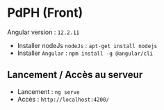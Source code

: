 # PdPH (Front)

Angular version : `12.2.11`

- Installer nodeJs `nodeJs` : `apt-get install nodejs`
- Installer `Angular` : `npm install -g @angular/cli`

## Lancement / Accès au serveur

- Lancement : `ng serve` 
- Accès : `http://localhost:4200/`
